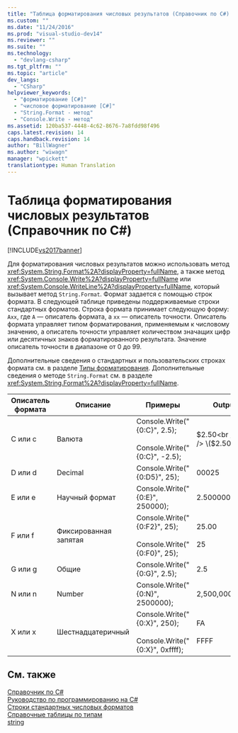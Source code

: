 ```yaml
---
title: "Таблица форматирования числовых результатов (Справочник по C#) | Microsoft Docs"
ms.custom: ""
ms.date: "11/24/2016"
ms.prod: "visual-studio-dev14"
ms.reviewer: ""
ms.suite: ""
ms.technology: 
  - "devlang-csharp"
ms.tgt_pltfrm: ""
ms.topic: "article"
dev_langs: 
  - "CSharp"
helpviewer_keywords: 
  - "форматирование [C#]"
  - "числовое форматирование [C#]"
  - "String.Format - метод"
  - "Console.Write - метод"
ms.assetid: 120ba537-4448-4c62-8676-7a8fdd98f496
caps.latest.revision: 14
caps.handback.revision: 14
author: "BillWagner"
ms.author: "wiwagn"
manager: "wpickett"
translationtype: Human Translation
---
```

# Таблица форматирования числовых результатов (Справочник по C#)
[!INCLUDE[vs2017banner](../../../csharp/includes/vs2017banner.md)]

Для форматирования числовых результатов можно использовать метод <xref:System.String.Format%2A?displayProperty=fullName>, а также метод <xref:System.Console.Write%2A?displayProperty=fullName> или <xref:System.Console.WriteLine%2A?displayProperty=fullName>, который вызывает метод `String.Format`.  Формат задается с помощью строк формата.  В следующей таблице приведены поддерживаемые строки стандартных форматов.  Строка формата принимает следующую форму: `Axx`, где `A` — описатель формата, а `xx` — описатель точности.  Описатель формата управляет типом форматирования, применяемым к числовому значению, а описатель точности управляет количеством значащих цифр или десятичных знаков форматированного результата.  Значение описатель точности в диапазоне от 0 до 99.  
  
 Дополнительные сведения о стандартных и пользовательских строках формата см. в разделе [Типы форматирования](../Topic/Formatting%20Types%20in%20the%20.NET%20Framework.md).  Дополнительные сведения о методе `String.Format` см. в разделе <xref:System.String.Format%2A?displayProperty=fullName>.  
  
|Описатель формата|Описание|Примеры|Output|  
|-----------------------|--------------|-------------|------------|  
|C или c|Валюта|Console.Write\("{0:C}", 2.5\);<br /><br /> Console.Write\("{0:C}", \-2.5\);|$2.50<br /><br /> \($2.50\)|  
|D или d|Decimal|Console.Write\("{0:D5}", 25\);|00025|  
|E или e|Научный формат|Console.Write\("{0:E}", 250000\);|2.500000E\+005|  
|F или f|Фиксированная запятая|Console.Write\("{0:F2}", 25\);<br /><br /> Console.Write\("{0:F0}", 25\);|25.00<br /><br /> 25|  
|G или g|Общие|Console.Write\("{0:G}", 2.5\);|2.5|  
|N или n|Number|Console.Write\("{0:N}", 2500000\);|2,500,000.00|  
|X или x|Шестнадцатеричный|Console.Write\("{0:X}", 250\);<br /><br /> Console.Write\("{0:X}", 0xffff\);|FA<br /><br /> FFFF|  
  
## См. также  
 [Справочник по C\#](../../../csharp/language-reference/index.md)   
 [Руководство по программированию на C\#](../../../csharp/programming-guide/index.md)   
 [Строки стандартных числовых форматов](../Topic/Standard%20Numeric%20Format%20Strings.md)   
 [Справочные таблицы по типам](../../../csharp/language-reference/keywords/reference-tables-for-types.md)   
 [string](../../../csharp/language-reference/keywords/string.md)